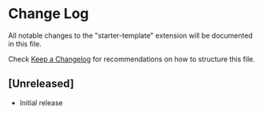 # Change Log

All notable changes to the "starter-template" extension will be documented in this file.

Check [Keep a Changelog](http://keepachangelog.com/) for recommendations on how to structure this file.

## [Unreleased]

- Initial release